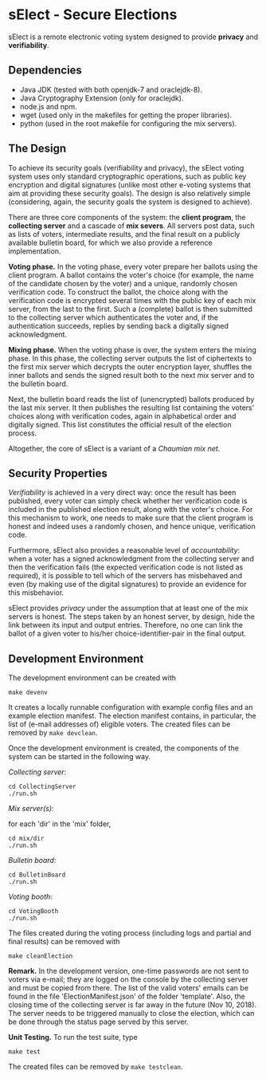 # sElect - Secure Elections

sElect is a remote electronic voting system designed to provide 
**privacy** and **verifiability**.


## Dependencies

* Java JDK (tested with both openjdk-7 and oraclejdk-8).
* Java Cryptography Extension (only for oraclejdk).
* node.js and npm.
* wget (used only in the makefiles for getting the proper libraries).
* python (used in the root makefile for configuring the mix servers).

## The Design

To achieve its security goals (verifiability and privacy), 
the sElect voting system uses only standard cryptographic
operations, such as public key encryption and digital signatures
(unlike most other e-voting systems that aim at providing these security
goals). The design is also relatively simple (considering, again,
the security goals the system is designed to achieve).

There are three core components of the system: the **client
program**, the **collecting server** and a cascade of **mix severs**.
All servers post data, such as lists of voters, intermediate results, and 
the final result on a publicly available bulletin board, 
for which we also provide a reference implementation.

**Voting phase.** In the voting phase, every voter prepare her ballots
using the client program.  A ballot contains the voter's choice (for
example, the name of the candidate chosen by the voter) and a unique,
randomly chosen verification code.  To construct the ballot, the choice
along with the verification code is encrypted several times with the
public key of each mix server, from the last to the first.  Such a
(complete) ballot is then submitted to the collecting server which
authenticates the voter and, if the authentication succeeds, replies by
sending back a digitally signed acknowledgment.

**Mixing phase.** When the voting phase is over, the system enters the
mixing phase. In this phase, the collecting server outputs the list of
ciphertexts to the first mix server which decrypts the outer encryption
layer, shuffles the inner ballots and sends the signed result both to
the next mix server and to the bulletin board.


Next, the bulletin board reads the list of (unencrypted) ballots
produced by the last mix server. It then publishes the
resulting list containing the voters' choices along with verification
codes, again in alphabetical order and digitally signed. This
list constitutes the official result of the election process.

Altogether, the core of sElect is a variant of a _Chaumian mix
net_.


## Security Properties

_Verifiability_ is achieved in a very direct way: once the result has
been published, every voter can simply check whether her verification
code is included in the published election result, along with the
voter's choice. For this mechanism to work, one needs to make sure that
the client program is honest and indeed uses a randomly chosen, and
hence unique, verification code.

Furthermore, sElect also provides a
reasonable level of _accountability_: when a voter has a signed
acknowledgment from the collecting server and then the
verification fails (the expected verification code is not listed
as required), it is possible to tell which of the servers has
misbehaved and even (by making use of the digital signatures)
to provide an evidence for this misbehavior.

sElect provides _privacy_ under the assumption that at least one of the
mix servers is honest. The steps taken by an honest server, by design,
hide the link between its input and output entries. Therefore, no one
can link the ballot of a given voter to his/her choice-identifier-pair
in the final output.


## Development Environment

The development environment can be created with

```
make devenv
```

It creates a locally runnable configuration with example config files and 
an example election manifest. The election manifest contains, in particular, the
list of (e-mail addresses of) eligible voters. The created files can be removed by 
`make devclean`. 

Once the development environment is created, the components of the system can 
be started in the following way.

*Collecting server*:
```
cd CollectingServer
./run.sh
```

*Mix server(s)*:

for each 'dir' in the 'mix' folder,
```
cd mix/dir
./run.sh
```

*Bulletin board*:
```
cd BulletinBoard
./run.sh
```

*Voting booth*:
```
cd VotingBooth
./run.sh
```


The files created during the voting process (including logs and partial 
and final results) can be removed with
```
make cleanElection
```

**Remark.**
In the development version, one-time passwords are not sent
to voters via e-mail; they are logged on the console by the collecting
server and must be copied from there.  The list of the valid voters'
emails can be found in the file 'ElectionManifest.json' of the folder
'template'.  Also, the closing time of the collecting server is far away
in the future (Nov 10, 2018). The server needs to be triggered manually
to close the election, which can be done through the status page served
by this server.

**Unit Testing.**
To run the test suite, type
```
make test
```
The created files can be removed by 
`make testclean`.
